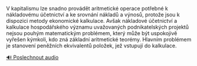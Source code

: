 
V kapitalismu lze snadno provádět aritmetické operace potřebné k nákladovému účetnictví a ke srovnání nákladů a výnosů, protože jsou k dispozici metody ekonomické kalkulace. Avšak nákladové účetnictví a kalkulace hospodářského významu uvažovaných podnikatelských projektů nejsou pouhým matematickým problémem, který může být uspokojivě vyřešen kýmkoli, kdo zná základní aritmetické teorémy. Hlavním problémem je stanovení peněžních ekvivalentů položek, jež vstupují do kalkulace.

[🔊 Poslechnout audio](/data/7-paragraphs/audio/chapter_63/para_003-V-kapitalismu-lze-snadno-provdt-aritmetick-oper.mp3)
